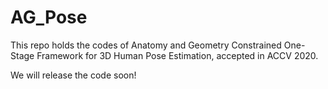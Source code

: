 # AG_Pose
This repo holds the codes of Anatomy and Geometry Constrained One-Stage Framework for 3D Human Pose Estimation, accepted in ACCV 2020.

We will release the code soon!
